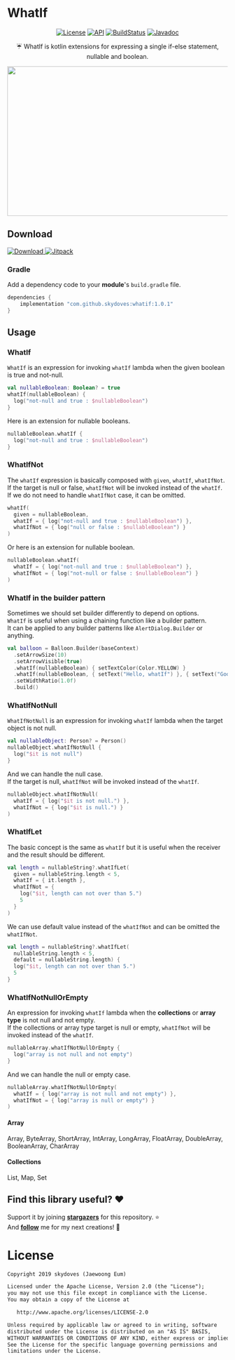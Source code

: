 # WhatIf

<p align="center">
  <a href="https://opensource.org/licenses/Apache-2.0"><img alt="License" src="https://img.shields.io/badge/License-Apache%202.0-blue.svg"/></a>
  <a href="https://android-arsenal.com/api?level=15"><img alt="API" src="https://img.shields.io/badge/API-15%2B-brightgreen.svg?style=flat"/></a>
  <a href="https://travis-ci.org/skydoves/WhatIf"><img alt="BuildStatus" src="https://travis-ci.org/skydoves/WhatIf.svg?branch=master"/></a>
  <a href="https://skydoves.github.io/libraries/whatif/javadoc/whatif/com.skydoves.whatif/index.html"><img alt="Javadoc" src="https://img.shields.io/badge/Javadoc-WhatIf-yellow"/></a>
</p>

<p align="center">
☔ WhatIf is kotlin extensions for expressing a single if-else statement, nullable and boolean.
</p>

<p align="center">
<img src="https://user-images.githubusercontent.com/24237865/64483102-1727da00-d238-11e9-9f69-7037223947d1.png" width="844" height="341"/>
</p>

## Download
[![Download](https://api.bintray.com/packages/devmagician/maven/whatif/images/download.svg) ](https://bintray.com/devmagician/maven/whatif/_latestVersion)
[![Jitpack](https://jitpack.io/v/skydoves/whatif.svg)](https://jitpack.io/#skydoves/whatif)
### Gradle
Add a dependency code to your **module**'s `build.gradle` file.
```gradle
dependencies {
    implementation "com.github.skydoves:whatif:1.0.1"
}
```

## Usage
### WhatIf
`WhatIf` is an expression for invoking `whatIf` lambda when the given boolean is true and not-null.
```kotlin
val nullableBoolean: Boolean? = true
whatIf(nullableBoolean) {
  log("not-null and true : $nullableBoolean")
}
```
Here is an extension for nullable booleans.
```kotlin
nullableBoolean.whatIf {
  log("not-null and true : $nullableBoolean")
}
```
### WhatIfNot
The `whatIf` expression is basically composed with `given`, `whatIf`, `whatIfNot`.<br>
If the target is null or false, `whatIfNot` will be invoked instead of the `whatIf`.<br>
If we do not need to handle `whatIfNot` case, it can be omitted.
```kotlin
whatIf(
  given = nullableBoolean,
  whatIf = { log("not-null and true : $nullableBoolean") },
  whatIfNot = { log("null or false : $nullableBoolean") }
)
```
Or here is an extension for nullable boolean.
```kotlin
nullableBoolean.whatIf(
  whatIf = { log("not-null and true : $nullableBoolean") },
  whatIfNot = { log("not-null or false : $nullableBoolean") }
)
```

### WhatIf in the builder pattern
Sometimes we should set builder differently to depend on options.<br>
`WhatIf` is useful when using a chaining function like a builder pattern.<br>
It can be applied to any builder patterns like `AlertDialog.Builder` or anything.
```kotlin
val balloon = Balloon.Builder(baseContext)
  .setArrowSize(10)
  .setArrowVisible(true)
  .whatIf(nullableBoolean) { setTextColor(Color.YELLOW) }
  .whatIf(nullableBoolean, { setText("Hello, whatIf") }, { setText("Good-Bye whatIf") })
  .setWidthRatio(1.0f)
  .build()
```

### WhatIfNotNull
`WhatIfNotNull` is an expression for invoking `whatIf` lambda when the target object is not null.
```kotlin
val nullableObject: Person? = Person()
nullableObject.whatIfNotNull {
  log("$it is not null")
}
```
And we can handle the null case.<br>
If the target is null, `whatIfNot` will be invoked instead of the `whatIf`.
```kotlin
nullableObject.whatIfNotNull(
  whatIf = { log("$it is not null.") },
  whatIfNot = { log("$it is null.") }
)
```

### WhatIfLet
The basic concept is the same as `whatIf` but it is useful when the receiver and the result should be different.<br>
```kotlin
val length = nullableString?.whatIfLet(
  given = nullableString.length < 5,
  whatIf = { it.length },
  whatIfNot = {
    log("$it, length can not over than 5.")
    5
  }
)
```
We can use default value instead of the `whatIfNot` and can be omitted the `whatIfNot`.
```kotlin
val length = nullableString?.whatIfLet(
  nullableString.length < 5,
  default = nullableString.length) { 
  log("$it, length can not over than 5.")
  5
}
```

### WhatIfNotNullOrEmpty
An expression for invoking `whatIf` lambda when the __collections__ or __array type__ is not null and not empty.<br>
If the collections or array type target is null or empty, `whatIfNot` will be invoked instead of the `whatIf`.
```kotlin
nullableArray.whatIfNotNullOrEmpty {
  log("array is not null and not empty")
}
```
And we can handle the null or empty case.
```kotlin
nullableArray.whatIfNotNullOrEmpty(
  whatIf = { log("array is not null and not empty") },
  whatIfNot = { log("array is null or empty") }
)
```
#### Array
Array, ByteArray, ShortArray, IntArray, LongArray, FloatArray, DoubleArray, BooleanArray, CharArray

#### Collections 
List, Map, Set

## Find this library useful? :heart:
Support it by joining __[stargazers](https://github.com/skydoves/whatif/stargazers)__ for this repository. :star: <br>
And __[follow](https://github.com/skydoves)__ me for my next creations! 🤩

# License
```xml
Copyright 2019 skydoves (Jaewoong Eum)

Licensed under the Apache License, Version 2.0 (the "License");
you may not use this file except in compliance with the License.
You may obtain a copy of the License at

   http://www.apache.org/licenses/LICENSE-2.0

Unless required by applicable law or agreed to in writing, software
distributed under the License is distributed on an "AS IS" BASIS,
WITHOUT WARRANTIES OR CONDITIONS OF ANY KIND, either express or implied.
See the License for the specific language governing permissions and
limitations under the License.
```
